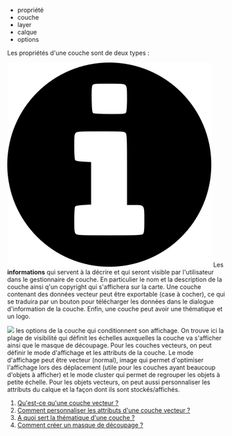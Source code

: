 - propriété
- couche
- layer
- calque
- options

Les propriétés d'une couche sont de deux types : 

<img class="icon" src="../../img/info-circle.svg" /> Les **informations** qui servent à la décrire et qui seront visible par l'utilisateur dans le gestionnaire de couche. En particulier le nom et la description de la couche ainsi q'un copyright qui s'affichera sur la carte. 
Une couche contenant des données vecteur peut être exportable (case à cocher), ce qui se traduira par un bouton pour télécharger les données dans le dialogue d'information de la couche.
Enfin, une couche peut avoir une thématique et un logo.

<img class="icon" src="../../img/configuration.svg" /> les options de la couche qui conditionnent son affichage.
On trouve ici la plage de visibilité qui définit les échelles auxquelles la couche va s'afficher ainsi que le masque de découpage.
Pour les couches vecteurs, on peut définir le mode d'affichage et les attributs de la couche.
Le mode d'affichage peut être vecteur (normal), image qui permet d'optimiser l'affichage lors des déplacement (utile pour les couches ayant beaucoup d'objets à afficher) et le mode cluster qui permet de regrouper les objets à petite échelle.
Pour les objets vecteurs, on peut aussi personnaliser les attributs du calque et la façon dont ils sont stockés/affichés.

1. [Qu'est-ce qu'une couche vecteur ?](./Qu'est-ce_qu'une_couche_vecteur.md)
1. [Comment personnaliser les attributs d'une couche vecteur ?](./Comment_personnaliser_les_attributs_d'une_couche_vecteur.md)
1. [A quoi sert la thématique d'une couche ?](./A_quoi_sert_la_thématique_d'une_couche.md)
1. [Comment créer un masque de découpage ?](./Comment_créer_un_masque_de_découpage.md)